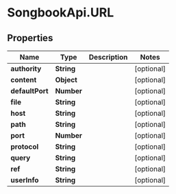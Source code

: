 # SongbookApi.URL

## Properties
Name | Type | Description | Notes
------------ | ------------- | ------------- | -------------
**authority** | **String** |  | [optional] 
**content** | **Object** |  | [optional] 
**defaultPort** | **Number** |  | [optional] 
**file** | **String** |  | [optional] 
**host** | **String** |  | [optional] 
**path** | **String** |  | [optional] 
**port** | **Number** |  | [optional] 
**protocol** | **String** |  | [optional] 
**query** | **String** |  | [optional] 
**ref** | **String** |  | [optional] 
**userInfo** | **String** |  | [optional] 



